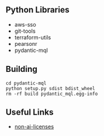 ## Python Libraries
- aws-sso
- git-tools
- terraform-utils
- pearsonr
- pydantic-mql

## Building
```shell
cd pydantic-mql
python setup.py sdist bdist_wheel
rm -rf build pydantic_mql.egg-info
```

## Useful Links
- [non-ai-licenses]

[non-ai-licenses]: https://github.com/non-ai-licenses/non-ai-licenses
